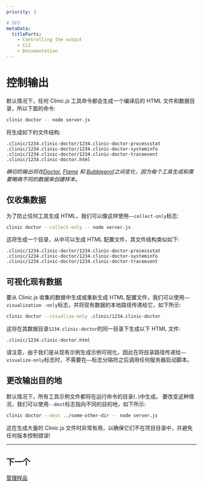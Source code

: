 ```yaml
---
priority: 3

# SEO
metaData:
  titleParts:
    - Controlling the output
    - CLI
    - Documentation
---
```


# 控制输出

默认情况下，任何 Clinic.js 工具命令都会生成一个编译后的 HTML 文件和数据目录，所以下面的命令:

```bash
clinic doctor -- node server.js
```

将生成如下的文件结构:

```
.clinic/1234.clinic-doctor/1234.clinic-doctor-processstat
.clinic/1234.clinic-doctor/1234.clinic-doctor-systeminfo
.clinic/1234.clinic-doctor/1234.clinic-doctor-traceevent
.clinic/1234.clinic-doctor.html
```

_确切的输出将在[Doctor](/doctor/), [Flame](/flame/) 和 [Bubbleprof](/bubbleprof/)之间变化，因为每个工具生成和需要略微不同的数据来创建样本。_

## 仅收集数据

为了防止任何工具生成 HTML，我们可以像这样使用`——collect-only`标志:

```bash
clinic doctor --collect-only -- node server.js
```

这将生成一个目录，从中可以生成 HTML 配置文件，其文件结构类似如下:

```
.clinic/1234.clinic-doctor/1234.clinic-doctor-processstat
.clinic/1234.clinic-doctor/1234.clinic-doctor-systeminfo
.clinic/1234.clinic-doctor/1234.clinic-doctor-traceevent
```

## 可视化现有数据

要从 Clinic.js 收集的数据中生成或重新生成 HTML 配置文件，我们可以使用`——visualization -only`标志，并将现有数据的本地路径传递给它，如下所示:

```bash
clinic doctor --visualize-only .clinic/1234.clinic-doctor
```

这将在其数据目录`1234.clinic-doctor`的同一目录下生成以下 HTML 文件:

```
.clinic/1234.clinic-doctor.html
```

请注意，由于我们是从现有示例生成示例可视化，因此在将目录路径传递给`——visualize-only`标志时，不需要在`——`标志分隔符之后调用任何服务器启动脚本。

## 更改输出目的地

默认情况下，所有工具示例文件都将在运行命令的目录(`.`)中生成。
要改变这种情况，我们可以使用`--dest`标志指向不同的目的地，如下所示:

```bash
clinic doctor --dest ../some-other-dir -- node server.js
```

这在生成大量的 Clinic.js 文件时非常有用，以确保它们不在项目目录中，并避免任何版本控制错误!

---

## 下一个

[管理样品](./03-managing-samples.md)
